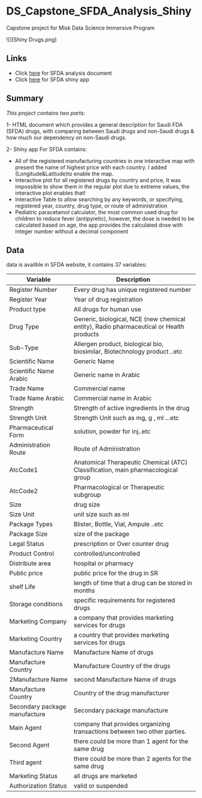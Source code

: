 # DS_Capstone_SFDA_Analysis_Shiny
Capstone project for Misk Data Science Immersive Program

![](Shiny Drugs.png)  


## **Links**
- Click [here](https://fatimahalamer.github.io/DS_Capstone_SFDA_Analysis_Shiny/SFDA_MarkDown.html) for SFDA analysis document  
- Click [here](https://zuah3d-fatimahalamer.shinyapps.io/Interactive_Shiny_SFDA/) for SFDA shiny app

## **Summary**
*This project contains two parts:*

1- HTML document which provides a general description for Saudi FDA (SFDA) drugs, with comparing between Saudi drugs and non-Saudi drugs & how much our dependency on non-Saudi drugs.  

2- Shiny app For SFDA contains:  

- All of the registered manufacturing countries in one interactive map with present the name of highest price with each country. I added (Longitude&Latitude)to enable the map.  
- Interactive plot for all registered drugs by country and price, It was impossible to show them in the regular plot due to extreme values, the interactive plot enables that!  
- Interactive Table to allow searching by any keywords, or specifying, registered year, country, drug type, or route of administration  
- Pediatric paracetamol calculator, the most common used drug for children to reduce fever (antipyretic), however, the dose is needed to be calculated based on age, the app provides the calculated dose with integer number without a decimal component

## **Data**
data is availble in SFDA website, it contains 37 variables:

Variable  | Description
-------- | -------------
Register Number  | Every drug has unique registered number  
Register Year  | Year of drug registration  
Product type | All drugs for human use  
Drug Type|   Generic, biological, NCE (new chemical entity), Radio pharmaceutical or Health products   
Sub-Type  | Allergen product, biological bio, biosimilar, Biotechnology product ..etc
Scientific Name | Generic Name  
Scientific Name Arabic | Generic name in Arabic
Trade Name  | Commercial name
Trade Name Arabic | Commercial name in Arabic 
Strength | Strength of active ingredients in the drug 
Strength Unit | Strength Unit such as mg, g , ml ...etc
Pharmaceutical Form | solution, powder for inj..etc
Administration Route | Route of Administration 
AtcCode1  |  Anatomical Therapeutic Chemical (ATC) Classification, main pharmacological group
AtcCode2  | Pharmacological or Therapeutic subgroup
Size |  drug size
Size Unit  | unit size such as ml
Package Types | Blister, Bottle, Vial, Ampule ..etc
Package Size |  size of the package
Legal Status | prescription or Over counter drug
Product Control | controlled/uncontrolled
Distribute area | hospital or pharmacy 
Public price | public price for the drug in SR
shelf Life | length of time that a drug can be stored in months
Storage conditions | specific requirements for registered drugs
Marketing Company  |  a company that provides marketing services for drugs
Marketing Country |   a country that provides marketing services for drugs
Manufacture Name | Manufacture Name of drugs
Manufacture Country | Manufacture Country of the drugs 
2Manufacture Name  | second Manufacture Name of drugs
Manufacture Country | Country of the drug manufacturer
Secondary package  manufacture  |  Secondary package  manufacture 
Main Agent   | company that provides organizing transactions between two other parties.
Second Agent | there could be more than 1 agent for the same drug
Third agent  | there could be more than 2 agents for the same drug 
Marketing Status  |   all drugs are marketed 
Authorization Status  |  valid or suspended 
